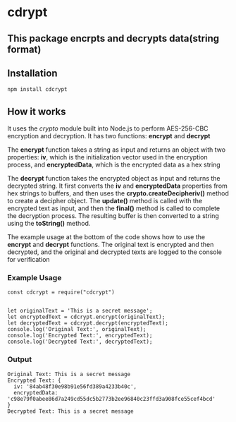 # cdrypt

## This package encrpts and decrypts data(string format)

## Installation
```zsh
npm install cdcrypt
```

## How it works

 It uses the *crypto* module built into Node.js to perform AES-256-CBC encryption and decryption. 
 It has two functions: **encrypt** and **decrypt**

 The **encrypt** function takes a string as input and returns an object with two properties: **iv**, which is the initialization vector used in the encryption process, and **encryptedData**, which is the encrypted data as a hex string

 The **decrypt** function takes the encrypted object as input and returns the decrypted string. It first converts the **iv** and **encryptedData** properties from hex strings to buffers, and then uses the **crypto.createDecipheriv()** method to create a decipher object. The **update()** method is called with the encrypted text as input, and then the **final()** method is called to complete the decryption process. The resulting buffer is then converted to a string using the **toString()** method.

 The example usage at the bottom of the code shows how to use the **encrypt** and **decrypt** functions. The original text is encrypted and then decrypted, and the original and decrypted texts are logged to the console for verification

### Example Usage
```
const cdcrypt = require("cdcrypt")


let originalText = 'This is a secret message';
let encryptedText = cdcrypt.encrypt(originalText);
let decryptedText = cdcrypt.decrypt(encryptedText);
console.log('Original Text:', originalText);
console.log('Encrypted Text:', encryptedText);
console.log('Decrypted Text:', decryptedText);
```

### Output
```console
Original Text: This is a secret message
Encrypted Text: {
  iv: '84ab48f30e98b91e56fd389a4233b40c',
  encryptedData: 'c98e79f0abee86d7a249cd55dc5b2773b2ee96840c23ffd3a908fce55cef4bcd'
}
Decrypted Text: This is a secret message
```